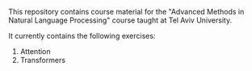 This repository contains course material for the "Advanced Methods in Natural Language Processing" course taught at Tel Aviv University.

It currently contains the following exercises:
1. Attention
2. Transformers 


